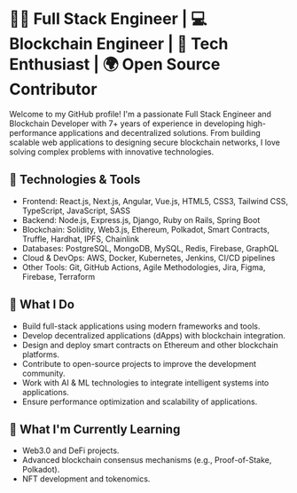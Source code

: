 # 👨‍💻 Full Stack Engineer | 💻 Blockchain Engineer | 🚀 Tech Enthusiast | 🌍 Open Source Contributor

Welcome to my GitHub profile! 
I'm a passionate Full Stack Engineer and Blockchain Developer with 7+ years of experience in developing high-performance applications and decentralized solutions. 
From building scalable web applications to designing secure blockchain networks, I love solving complex problems with innovative technologies.

## 🔧 Technologies & Tools
- Frontend: React.js, Next.js, Angular, Vue.js, HTML5, CSS3, Tailwind CSS, TypeScript, JavaScript, SASS
- Backend: Node.js, Express.js, Django, Ruby on Rails, Spring Boot
- Blockchain: Solidity, Web3.js, Ethereum, Polkadot, Smart Contracts, Truffle, Hardhat, IPFS, Chainlink
- Databases: PostgreSQL, MongoDB, MySQL, Redis, Firebase, GraphQL
- Cloud & DevOps: AWS, Docker, Kubernetes, Jenkins, CI/CD pipelines
- Other Tools: Git, GitHub Actions, Agile Methodologies, Jira, Figma, Firebase, Terraform

## 🚀 What I Do
- Build full-stack applications using modern frameworks and tools.
- Develop decentralized applications (dApps) with blockchain integration.
- Design and deploy smart contracts on Ethereum and other blockchain platforms.
- Contribute to open-source projects to improve the development community.
- Work with AI & ML technologies to integrate intelligent systems into applications.
- Ensure performance optimization and scalability of applications.

## 🌱 What I'm Currently Learning
- Web3.0 and DeFi projects.
- Advanced blockchain consensus mechanisms (e.g., Proof-of-Stake, Polkadot).
- NFT development and tokenomics.
